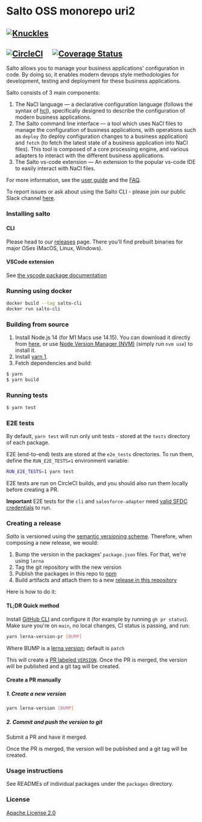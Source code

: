 # Salto OSS monorepo uri2
[![Knuckles](bnw-face.png)](https://github.com/salto-io/salto/blob/main/docs/faq.md#why-did-we-choose-knuckles-as-our-mascot)
---

[![CircleCI](https://circleci.com/gh/salto-io/salto.svg?style=shield&circle-token=e64029d1886e2965a8d51b09597054b5a1e84733)](https://circleci.com/gh/salto-io/salto) &nbsp; &nbsp; [![Coverage Status](https://coveralls.io/repos/github/salto-io/salto/badge.svg?branch=main)](https://coveralls.io/github/salto-io/salto?branch=main)
---

Salto allows you to manage your business applications' configuration in code. By doing so, it enables modern devops style methodologies for development, testing and deployment for these business applications.

Salto consists of 3 main components:

1. The NaCl language — a declarative configuration language (follows the syntax of [hcl](https://github.com/hashicorp/hcl/tree/hcl2)), specifically designed to describe the configuration of modern business applications.
2. The Salto command line interface — a tool which uses NaCl files to manage the configuration of business applications, with operations such as `deploy` (to deploy configuration changes to a business application) and `fetch` (to fetch the latest state of a business application into NaCl files). This tool is composed of a core processing engine, and various adapters to interact with the different business applications.
3. The Salto vs-code extension — An extension to the popular vs-code IDE to easily interact with NaCl files.

For more information, see the [user guide](docs/user_guide.md) and the [FAQ](docs/faq.md).

To report issues or ask about using the Salto CLI - please join our public Slack channel [here](https://invite.playplay.io/invite?team_id=T011W61EVHD).

### Installing salto

#### CLI

Please head to our [releases](https://github.com/salto-io/salto/releases) page.
There you'll find prebuilt binaries for major OSes (MacOS, Linux, Windows).

#### VSCode extension

See [the vscode package documentation](packages/vscode/README.md#installation)

### Running using docker

```bash
docker build --tag salto-cli
docker run salto-cli
```

### Building from source

  1. Install Node.js 14 (for M1 Macs use 14.15). You can download it directly from [here](https://nodejs.org/en/download/releases/), or use [Node Version Manager (NVM)](https://github.com/nvm-sh/nvm) (simply run `nvm use`) to install it.
  2. Install [yarn 1](https://yarnpkg.com/en/docs/install).
  3. Fetch dependencies and build:

```bash
$ yarn
$ yarn build
```

### Running tests

```bash
$ yarn test
```

### E2E tests

By default, `yarn test` will run only unit tests - stored at the `tests` directory of each package.

E2E (end-to-end) tests are stored at the `e2e_tests` directories. To run them, define the `RUN_E2E_TESTS=1` environment variable:

```bash
RUN_E2E_TESTS=1 yarn test
```

E2E tests are run on CircleCI builds, and you should also run them locally before creating a PR.

**Important** E2E tests for the `cli` and `salesforce-adapter` need [valid SFDC credentials](packages/salesforce-adapter/README.md#E2E-tests) to run.

### Creating a release

_Salto_ is versioned using the [semantic versioning scheme](https://semver.org/). Therefore, when composing a new
release, we would:

  1. Bump the version in the packages' `package.json` files. For that, we're using `lerna`
  2. Tag the git repository with the new version
  3. Publish the packages in this repo to [npm](https://www.npmjs.com/org/salto-io)
  3. Build artifacts and attach them to a new [release in this repository](https://github.com/salto-io/salto/releases)

Here is how to do it:

#### TL;DR Quick method

Install [GitHub CLI](https://cli.github.com) and configure it (for example by running `gh pr status`).
Make sure you're on `main`, no local changes, CI status is passing, and run:

```bash
yarn lerna-version-pr [BUMP]
```

Where BUMP is a [lerna version](https://github.com/lerna/lerna/tree/main/commands/version#usage); default is  `patch`

This will create a [PR labeled `VERSION`](https://github.com/salto-io/salto/pulls?q=is%3Apr+label%3AVERSION). Once the PR is merged, the version will be published and a git tag will be created.

#### Create a PR manually

##### 1. Create a new version

```bash
yarn lerna-version [BUMP]
```

##### 2. Commit and push the version to git

Submit a PR and have it merged.

Once the PR is merged, the version will be published and a git tag will be created.

### Usage instructions

See READMEs of individual packages under the `packages` directory.

### License
[Apache License 2.0](LICENSE)
